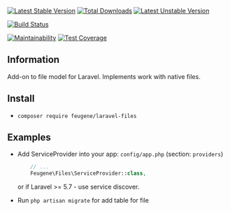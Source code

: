 [![Latest Stable Version](https://poser.pugx.org/feugene/laravel-files/v/stable)](https://packagist.org/packages/feugene/laravel-files)
[![Total Downloads](https://poser.pugx.org/feugene/laravel-files/downloads)](https://packagist.org/packages/feugene/laravel-files)
[![Latest Unstable Version](https://poser.pugx.org/feugene/laravel-files/v/unstable)](https://packagist.org/packages/feugene/laravel-files)

[![Build Status](https://travis-ci.org/efureev/laravel-files.svg?branch=master)](https://travis-ci.org/efureev/laravel-files)

[![Maintainability](https://api.codeclimate.com/v1/badges/6f7ae271de2ad9d33ccd/maintainability)](https://codeclimate.com/github/efureev/laravel-files/maintainability)
[![Test Coverage](https://api.codeclimate.com/v1/badges/6f7ae271de2ad9d33ccd/test_coverage)](https://codeclimate.com/github/efureev/laravel-files/test_coverage)

## Information
Add-on to file model for Laravel. Implements work with native files.


## Install
- `composer require feugene/laravel-files`

## Examples
- Add ServiceProvider into your app: `config/app.php` (section: `providers`)
    ```php
        // ...
        Feugene\Files\ServiceProvider::class,
    ```
    or if Laravel >= 5.7 - use service discover.

- Run `php artisan migrate` for add table for file 

